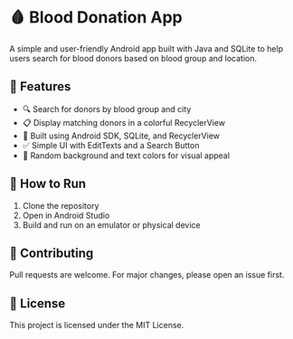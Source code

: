 # 🩸 Blood Donation App

A simple and user-friendly Android app built with Java and SQLite to help users search for blood donors based on blood group and location.

## 🚀 Features

- 🔍 Search for donors by blood group and city
- 📋 Display matching donors in a colorful RecyclerView
- 🧩 Built using Android SDK, SQLite, and RecyclerView
- ✅ Simple UI with EditTexts and a Search Button
- 🎨 Random background and text colors for visual appeal
## 🧪 How to Run

1. Clone the repository
2. Open in Android Studio
3. Build and run on an emulator or physical device

## 🤝 Contributing

Pull requests are welcome. For major changes, please open an issue first.

## 📄 License

This project is licensed under the MIT License.
